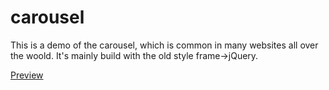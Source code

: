# carousel
This is a demo of the carousel, which is common in many websites all over the woold. It's mainly build with the old style frame->jQuery.

[Preview](http://js.jirengu.com/majipawago/1)